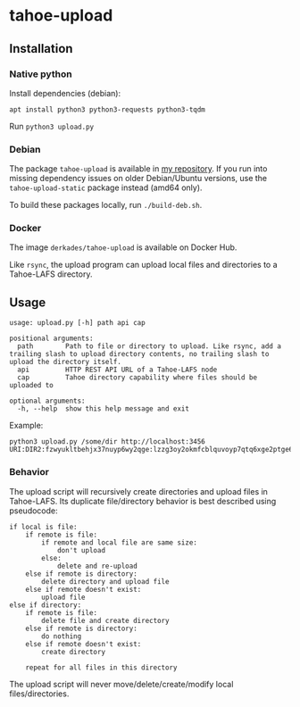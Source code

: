 # tahoe-upload

## Installation

### Native python

Install dependencies (debian):
```
apt install python3 python3-requests python3-tqdm
```

Run `python3 upload.py`

### Debian
The package `tahoe-upload` is available in [my repository](https://deb.rkslot.nl). If you run into missing dependency issues on older Debian/Ubuntu versions, use the `tahoe-upload-static` package instead (amd64 only).

To build these packages locally, run `./build-deb.sh`.

### Docker
The image `derkades/tahoe-upload` is available on Docker Hub.

Like `rsync`, the upload program can upload local files and directories to a Tahoe-LAFS directory.

## Usage
```
usage: upload.py [-h] path api cap

positional arguments:
  path        Path to file or directory to upload. Like rsync, add a trailing slash to upload directory contents, no trailing slash to upload the directory itself.
  api         HTTP REST API URL of a Tahoe-LAFS node
  cap         Tahoe directory capability where files should be uploaded to

optional arguments:
  -h, --help  show this help message and exit
```

Example:
```
python3 upload.py /some/dir http://localhost:3456 URI:DIR2:fzwyukltbehjx37nuyp6wy2qge:lzzg3oy2okmfcblquvoyp7qtq6xge2ptge6srogn56hbn7ckhgra
```

### Behavior
The upload script will recursively create directories and upload files in Tahoe-LAFS. Its duplicate file/directory behavior is best described using pseudocode:

```
if local is file:
    if remote is file:
        if remote and local file are same size:
            don't upload
        else:
            delete and re-upload
    else if remote is directory:
        delete directory and upload file
    else if remote doesn't exist:
        upload file
else if directory:
    if remote is file:
        delete file and create directory
    else if remote is directory:
        do nothing
    else if remote doesn't exist:
        create directory

    repeat for all files in this directory
```
The upload script will never move/delete/create/modify local files/directories.
